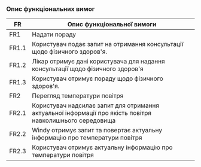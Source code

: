### Опис функціональних вимог

| FR    | Опис функціональної вимоги                                                                                |
|-------|-----------------------------------------------------------------------------------------------------------|
| FR1   | Надати пораду                                                                                             |
| FR1.1 | Користувач подає запит на отримання консультації щодо фізичного здоров'я.                                 |
| FR1.2 | Лікар отримує дані користувача для надання консультації щодо фізичного здоров'я                           |
| FR1.3 | Користувач отримує пораду щодо фізичного здоров'я.                                                        |
| FR2   | Перегляд температури повітря                                                                              |
| FR2.1 | Користувач надсилає запит для отримання актуальної інформації про якість повітря навколишнього середовища |
| FR2.2 | Windy отримує запит та повертає актуальну інформацію про температури повітря                              |
| FR2.3 | Користувач отримує актуальну інформацію про температури повітря                                           |